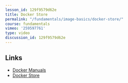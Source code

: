 ```yaml
---
lesson_id: 129f9579d62e
title: Docker Store
permalink: "/fundamentals/image-basics/docker-store/"
course: fundamentals
vimeo: '259597761'
type: video
discussion_id: 129f9579d62e
---
```


## Links
* [Docker Manuals](https://docs.docker.com/manuals/)
* [Docker Store](https://store.docker.com)
